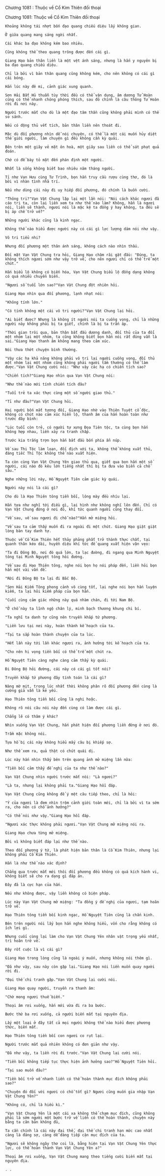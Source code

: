 




Chương 1081 : Thuộc về Cổ Kim Thiên đối thoại


Chương 1081: Thuộc về Cổ Kim Thiên đối thoại

	Khoảng không tái nhợt bốn đạo quang chiếu diệu lấy không gian.

	Ở giữa quang mang sáng ngời nhất.

	Cái khác ba đạo không kém bao nhiêu.

	Cũng không thể theo quang trông được đến cái gì.

	Giang Hạo bản thân liền là một vệt ánh sáng, nhưng là hắn y nguyên bị ba đạo quang chiếu diệu.

	Chỉ là bởi vì bản thân quang cũng không kém, cho nên không có cái gì cái bóng.

	Hắn lúc này đê mi, cảnh giác xung quanh.

	Sơn Hải Bất Hủ thuẫn tùy thời đều có thể vận dụng, âm dương Tử Hoàn cũng có thể nhanh chóng phóng thích, sau đó chính là câu thông Tử Hoàn rời đi nơi này.

	Người trước mắt cho dù là một đạo tâm thần cũng không phải mình có thể so sánh.

	Nếu có động thủ vết tích, bản thân liền nên thoát đi.

	Mặc dù đối phương nhìn dễ nói chuyện, có thể là một cái muốn hủy diệt thế giới người, làm chuyện gì đều không cần kỳ quái.

	Bên trên một giây vẻ mặt ôn hoà, một giây sau liền có thể sát phạt quả đoán.

	Chớ có để bày tỏ mặt đến phán định một người.

	Nhất là sống không biết bao nhiêu năm tháng người.

	Tỉ như Vạn Hưu cùng Tư Trình, bọn hắn truy cầu rượu cùng thơ, đó là bởi vì nhàn tình nhã trí.

	Nếu như dùng cái này đi uy hiếp đối phương, đó chính là buồn cười.

	"Thông tri?"Vạn Vật Chung lặp lại một lần nói: "Nói cách khác ngươi đã cáo tri ta, còn lại liền xem ta như thế nào làm? Không, hẳn là ngươi nói, liền sẽ thành, ngươi nói là mặc kệ ta đồng ý hay không, ta đều sẽ bị áp chế trở về?"

	Những người khác cũng là kinh ngạc.

	Không thể nào hiểu được người này có cái gì lực lượng dám nói như vậy.

	Vô tri tiểu nhi?

	Nhưng đối phương một thân ánh sáng, không cách nào nhìn thấu.

	Đối mặt Vạn Vật Chung tra hỏi, Giang Hạo chậm rãi gật đầu: "Đúng, ta không thích ngươi sớm như vậy trở về, cho nên ngươi chỉ có thể trễ một chút."

	Hắn biểu lộ không có biến hóa, Vạn Vật Chung biểu lộ đồng dạng không có quá nhiều chuyển biến.

	"Ngươi số tuổi lớn sao?"Vạn Vật Chung đột nhiên hỏi.

	Giang Hạo nhìn qua đối phương, lạnh nhạt nói:

	"Không tính lớn."

	"Có tính không một cái vô tri người?"Vạn Vật Chung lại hỏi.

	"Ai biết được? Nhưng là không ít người nói ta cuồng vọng, chỉ là những người này không phải bị ta giết, chính là bị ta trấn áp.

	"Thời gian trôi qua, bản thân bắt đầu dương danh, đối thủ của ta đổi một nhóm lại một nhóm, ta cũng không biết bọn hắn nói rất đúng vẫn là sai."Giang Hạo thanh âm không mang theo cảm xúc.

	Nói thưa thớt chuyện bình thường.

	"Vậy các hạ khả năng không phải vô tri lại người cuồng vọng, đối thủ một nhóm lại một nhóm cũng không phải người tầm thường có thể làm được."Vạn Vật Chung cười nói: "Như vậy các hạ có chiến tích sao?

	"Chiến tích?"Giang Hạo nhìn qua Vạn Vật Chung nói:

	"Như thế nào mới tính chiến tích đâu?

	"Tuổi trẻ ta xác thực cùng một số người giao thủ."

	"Tỉ như đâu?"Vạn Vật Chung hỏi.

	Hai người bốn mắt tương đối, Giang Hạo nhờ vào Thiên Tuyệt cổ độc, không có chút nào cảm xúc hiển lộ, thanh âm của hắn hoàn toàn như trước đây bình:

	"Lúc tuổi còn trẻ, có người tự xưng Đọa Tiên tộc, ta cùng bọn hắn không hợp nhau, liền xảy ra tranh chấp.

	Trước kia trắng trợn bọn hắn bắt đầu bốn phía ẩn núp.

	Về sau Thi Tộc làm loạn, đối địch với ta, không thể không xuất thủ, đáng tiếc Thi Tộc không thế nào xuất hiện.

	Ta còn cùng Vạn Vật Chung Yên giao thủ qua, giết qua bọn hắn một số người, cái nào đó kêu lớn tiếng nhất thì bị ta đưa vào biển cả chỗ sâu."

	Nghe những lời này, Hồ Nguyệt Tiên cảm giác kỳ quái.

	Người này nói là cái gì?

	Cho dù là Hạo Thiên tông tiền bối, lông mày đều nhíu lại.

	Hắn tựa như nghĩ tới điều gì, lại hình như không nghĩ lên đến. Chỉ có Vạn Vật Chung đứng ở nơi đó, khí tức quanh người cũng thay đổi.

	"Về sau, về sau ngươi đi chỗ nào?"Hắn mở miệng hỏi.

	"Về sau ta cảm thấy muốn đi ra ngoài đi một chút. Giang Hạo giật giật lòng bàn tay danh tự.

	Thuộc về Cổ Kim Thiên hết thảy phảng phất trở thành thực chất, tại quanh thân kéo dài, huyền diệu khí tức để quang xuất hiện vặn vẹo:

	"Ta đi Đông Bộ, nơi đó quá lớn, ta lạc đường, đi ngang qua Minh Nguyệt tông tại Minh Nguyệt tông hỏi đường.

	"Về sau đi Hạo Thiên tông, nghe nói bọn họ nói pháp đến, liền hỏi bọn hắn một vài vấn đề.

	"Rời đi Đông Bộ ta lại đi Bắc Bộ.

	"Sơn Hải Kiếm Tông phong cảnh vô cùng tốt, lại nghe nói bọn hắn luyện kiếm, ta lại hỏi kiếm pháp của bọn hắn.

	"Cuối cùng cảm giác những này quá nhàm chán, đi tới Nam Bộ.

	"Ở chỗ này ta lĩnh ngộ chân lý, minh bạch thương khung chi bí.

	"Ta nghĩ ta danh tự cũng nên truyền khắp tứ phương.

	"Liền lưu tại nơi này, hoàn thành kế hoạch của ta.

	"Tại ta sắp hoàn thành chuyện của ta lúc.

	"Hết lần này tới lần khác ngươi ra, ảnh hưởng tới kế hoạch của ta.

	"Cho nên hi vọng tiền bối có thể trễ một chút ra.

	Hồ Nguyệt Tiên càng nghe càng cảm thấy kỳ quái.

	Đi Đông Bộ hỏi đường, cái này có cái gì tốt nói?

	Truyền khắp tứ phương đây tính toán là cái gì?

	Nàng mờ mịt, trong lúc nhất thời không phân rõ đối phương đến cùng là cường giả vẫn là kẻ yếu.

	Hạo Thiên tông tiền bối cũng là nghi hoặc.

	Không rõ nói câu nói này đến cùng có làm được cái gì.

	Chẳng lẽ có thâm ý khác?

	Nhìn xuống Vạn Vật Chung, hắn phát hiện đối phương liền đứng ở nơi đó.

	Trầm mặc không nói.

	Tựa hồ bị cái này không hiểu mấy câu bị khiếp sợ.

	Như thế xem ra, quả thật có chút quái dị.

	Lúc này hắn nhìn thấy bên trên quang ảnh mở miệng lần nữa:

	"Tiền bối cảm thấy đề nghị của ta như thế nào?"

	Vạn Vật Chung nhìn người trước mắt nói: "Là ngươi?"

	"Là ta, nhưng lại không phải ta."Giang Hạo hồi đáp.

	Vạn Vật Chung cũng không để ý một câu tiếp theo, chỉ là hỏi:

	"Ý của ngươi là đem nhìn trộm cảnh giới toàn mới, chỉ là bởi vì ta sớm ra, cho nên có chỗ ảnh hưởng?"

	"Có thể nói như vậy."Giang Hạo hồi đáp.

	"Ngươi xác thực không phải ngươi."Vạn Vật Chung mở miệng nói ra.

	Giang Hạo chưa từng mở miệng.

	Bởi vì không biết đáp lại như thế nào.

	Theo đối phương ý tứ, là phát hiện bản thân là Cổ Kim Thiên, nhưng lại không phải Cổ Kim Thiên.

	Hắn là như thế nào xác định?

	Chẳng qua trước mắt mới thôi đối phương đều không có quá kích hành vi, không biết sẽ cho ra dạng gì đáp án.

	Đây đã là cực hạn của hắn.

	Nếu như không được, vậy liền không có biện pháp.

	Lúc này Vạn Vật Chung mở miệng: "Ta đồng ý đề nghị của ngươi, tạm hoãn trở về.

	Hạo Thiên tông tiền bối kinh ngạc, Hồ Nguyệt Tiên cũng là chấn kinh.

	Bên trên người nói lấy bọn hắn nghe không hiểu, vốn cho rằng không có ích lợi gì.

	Nhưng cuối cùng lại làm cho Vạn Vật Chung Yên nhân vật trọng yếu nhất, trì hoãn trở về.

	Đây rốt cuộc là vì cái gì?

	Giang Hạo trong lòng cũng là ngoài ý muốn, nhưng không nói thêm gì.

	"Đã như vậy, sau này còn gặp lại."Giang Hạo nói liền muốn quay người rời đi.

	"Đại thế chi tranh gặp."Vạn Vật Chung lại cười nói.

	Giang Hạo quay người, truyền ra thanh âm:

	"Chờ mong ngươi thuế biến."

	Thoại âm rơi xuống, hắn mới vừa đi ra ba bước.

	Bước thứ ba rơi xuống, cả người biến mất tại nguyên địa.

	Lấy một loại ở đây tất cả mọi người không thể nào hiểu được phương thức, biến mất.

	Hạo Thiên tông tiền bối con ngươi co rụt lại.

	Người trước mắt quả nhiên không có đơn giản như vậy.

	"Đã như vậy, ta liền rời đi trước."Vạn Vật Chung lại cười nói.

	"Tiền bối không tiếp tục thực hiện ảnh hưởng sao?"Hồ Nguyệt Tiên hỏi.

	"Tại sao muốn đâu?"

	"Tiền bối trở về nhanh liền có thể hoàn thành mục đích không phải sao?"

	"Chuyện đó đối với ngươi có chỗ tốt gì? Ngươi cũng muốn gia nhập Vạn Vật Chung Yên?"

	"Không có, chỉ là hiếu kì."

	"Vạn Vật Chung Yên là một cái xa không thể chạm mục đích, cũng không phải là sớm người một bước trở về liền có thể hoàn thành, chuyện này bằng ta căn bản không đủ,

	Ta cần chính là cái này đại thế, đại thế chi tranh hạn mức cao nhất càng là đáng sợ, càng dễ dàng tiếp cận mục đích của ta.

	"Ngươi sẽ không ngây thơ coi là, bằng hiện tại Vạn Vật Chung Yên thực lực, có thể hoàn thành Vạn Vật Chung Yên a?"

	Thoại âm rơi xuống, Vạn Vật Chung mang theo tiếng cười biến mất tại nguyên địa.

	. .




